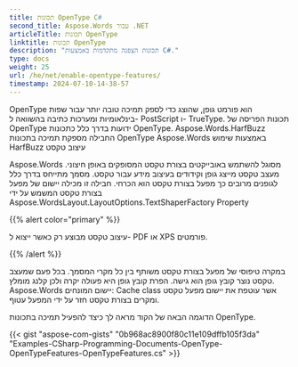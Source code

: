 ```yaml
---
title: תכונות OpenType C#
second_title: Aspose.Words עבור .NET
articleTitle: תכונות OpenType
linktitle: תכונות OpenType
description: "תכונות הצפנה מתקדמות באמצעות C#."
type: docs
weight: 25
url: /he/net/enable-opentype-features/
timestamp: 2024-07-10-14-38-57
---
```


OpenType הוא פורמט גופן, שהוצג כדי לספק תמיכה טובה יותר עבור שפות בינלאומיות ומערכות כתיבה בהשוואה ל- PostScript ו- TrueType. תכונות הפריסה של OpenType ידועות בדרך כלל כתכונות OpenType. Aspose.Words.HarfBuzz החבילה מספקת תמיכה בתכונות OpenType Aspose.Words באמצעות שימוש HarfBuzz עיצוב טקסט

Aspose.Words מסוגל להשתמש באובייקטים בצורת טקסט המסופקים באופן חיצוני. מעצב טקסט מייצג גופן וקידודים בעיצוב מידע עבור טקסט. מסמך מתייחס בדרך כלל לגופנים מרובים כך מפעל בצורת טקסט הוא הכרחי. חבילה זו מכילה יישום של מפעל בצורת טקסט המשמש על ידי Aspose.WordsLayout.LayoutOptions.TextShaperFactory Property

{{% alert color="primary" %}}

עיצוב טקסט מבוצע רק כאשר ייצוא ל- PDF או XPS פורמטים.

{{% /alert %}}

במקרה טיפוסי של מפעל בצורת טקסט משותף בין כל מקרי המסמך. בכל פעם שמעצב טקסט נוצר קובץ גופן הוא גישה. הפרת קובץ גופן היא פעולה יקרה ולכן קלנג מומלץ. Aspose.Words יישום המונחים: Cache class אשר עוטפת את יישום מפעל טקסט ומקרים בצורת טקסט חזר על ידי המפעל עטוף.

הדוגמה הבאה של הקוד מראה לך כיצד להפעיל תמיכה בתכונות OpenType.

{{< gist "aspose-com-gists" "0b968ac8900f80c11e109dffb105f3da" "Examples-CSharp-Programming-Documents-OpenType-OpenTypeFeatures-OpenTypeFeatures.cs" >}}
